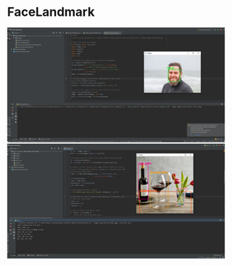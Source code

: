 # FaceLandmark

![alt text](https://github.com/antonanufriev/FaceLandmark/blob/master/5.jpg)
![alt text](https://github.com/antonanufriev/FaceLandmark/blob/master/4.png)

